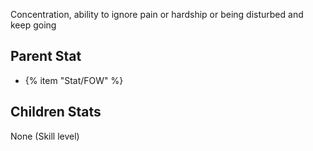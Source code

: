 Concentration, ability to ignore pain or hardship or being disturbed and keep going

## Parent Stat

* {% item "Stat/FOW" %}

## Children Stats

None (Skill level)
